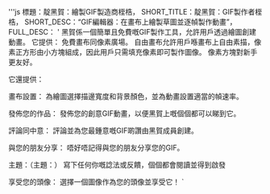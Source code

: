 '''js
  標題：靛黑賀：繪製GIF製造商桎梏，
  SHORT_TITLE：靛黑賀：GIF製作者桎梏，
  SHORT_DESC：“GIF編輯器：在畫布上繪製草圖並逐幀製作動畫”，
  FULL_DESC： '
  黑賀係一個簡單且免費嘅GIF製作工具，允許用戶透過繪圖創建動畫。
    它提供：
      免費畫布同像素廣場。 
      自由畫布允許用戶喺畫布上自由素描，像素正方形由小方塊組成，因此用戶只需填充像素即可製作圖像。 
      像素方塊對新手更友好。

它還提供：

畫布設置：
      為繪圖選擇描邊寬度和背景顏色，並為動畫設置適當的幀速率。
      
發佈您的作品：
      發佈您的創意GIF動畫，以便黑賀上嘅個個都可以睇到它。
      
評論同中意：
      評論並為您最鍾意嘅GIF啲讚由黑賀成員創建。
      
與您的朋友分享：
      唔好唔記得與您的朋友分享您的GIF。
      
主題：（主題：）
      寫下任何你嘅諗法或反饋，個個都會閱讀並得到啟發
      
享受您的頭像：
      選擇一個圖像作為您的頭像並享受它！ 
  `
```
